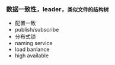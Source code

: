 ### 数据一致性，leader，`类似文件的结构树`

+ 配置一致
+ publish/subscribe
+ 分布式锁
+ naming service
+ load banlance
+ high available


